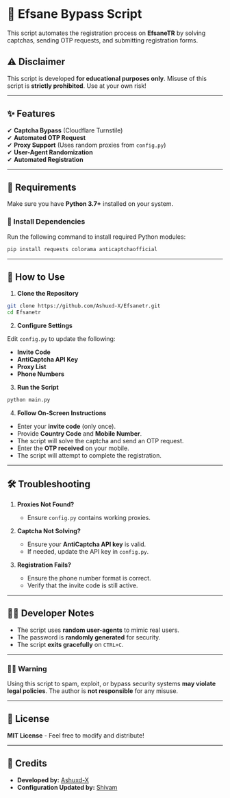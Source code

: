 # 🚀 Efsane Bypass Script  

This script automates the registration process on **EfsaneTR** by solving captchas, sending OTP requests, and submitting registration forms.  

## ⚠ Disclaimer  
This script is developed **for educational purposes only**. Misuse of this script is **strictly prohibited**. Use at your own risk!  

---

## ✨ Features  
✔ **Captcha Bypass** (Cloudflare Turnstile)  
✔ **Automated OTP Request**  
✔ **Proxy Support** (Uses random proxies from `config.py`)  
✔ **User-Agent Randomization**  
✔ **Automated Registration**  

---

## 📜 Requirements  

Make sure you have **Python 3.7+** installed on your system.  

### 🔧 Install Dependencies  

Run the following command to install required Python modules:  

```bash
pip install requests colorama anticaptchaofficial
```

---

## 🚀 How to Use  

1. **Clone the Repository**  

```bash
git clone https://github.com/Ashuxd-X/Efsanetr.git
cd Efsanetr
```

2. **Configure Settings**  

Edit `config.py` to update the following:  

- **Invite Code**  
- **AntiCaptcha API Key**  
- **Proxy List**  
- **Phone Numbers**  

3. **Run the Script**  

```bash
python main.py
```

4. **Follow On-Screen Instructions**  

- Enter your **invite code** (only once).  
- Provide **Country Code** and **Mobile Number**.  
- The script will solve the captcha and send an OTP request.  
- Enter the **OTP received** on your mobile.  
- The script will attempt to complete the registration.  

---

## 🛠 Troubleshooting  

1. **Proxies Not Found?**  
   - Ensure `config.py` contains working proxies.  
   
2. **Captcha Not Solving?**  
   - Ensure your **AntiCaptcha API key** is valid.  
   - If needed, update the API key in `config.py`.  

3. **Registration Fails?**  
   - Ensure the phone number format is correct.  
   - Verify that the invite code is still active.  

---

## 👨‍💻 Developer Notes  

- The script uses **random user-agents** to mimic real users.  
- The password is **randomly generated** for security.  
- The script **exits gracefully** on `CTRL+C`.  

---

### 🏴‍☠️ Warning  

Using this script to spam, exploit, or bypass security systems **may violate legal policies**. The author is **not responsible** for any misuse.  

---

## 📜 License  

**MIT License** - Feel free to modify and distribute!  

---

## 📢 Credits  

- **Developed by:** [Ashuxd-X](https://t.me/ashuxd-x)  
- **Configuration Updated by:** [Shivam](https://t.me/shivam)  
